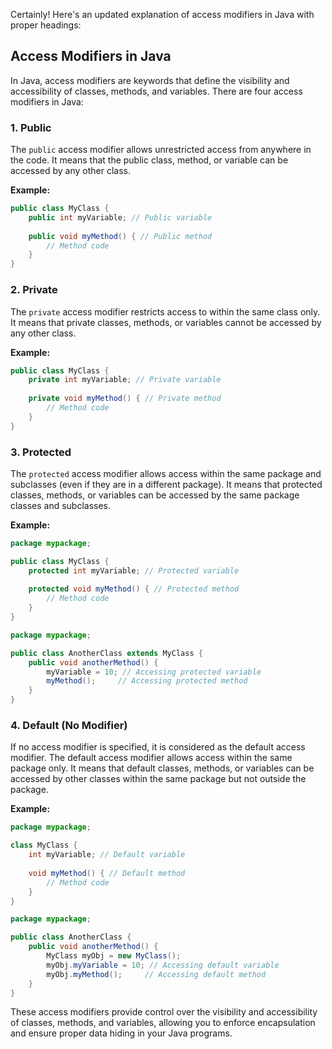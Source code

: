 Certainly! Here's an updated explanation of access modifiers in Java with proper headings:

## Access Modifiers in Java

In Java, access modifiers are keywords that define the visibility and accessibility of classes, methods, and variables. There are four access modifiers in Java:

### 1. Public

The `public` access modifier allows unrestricted access from anywhere in the code. It means that the public class, method, or variable can be accessed by any other class.

**Example:**

```java
public class MyClass {
    public int myVariable; // Public variable
    
    public void myMethod() { // Public method
        // Method code
    }
}
```

### 2. Private

The `private` access modifier restricts access to within the same class only. It means that private classes, methods, or variables cannot be accessed by any other class.

**Example:**

```java
public class MyClass {
    private int myVariable; // Private variable
    
    private void myMethod() { // Private method
        // Method code
    }
}
```

### 3. Protected

The `protected` access modifier allows access within the same package and subclasses (even if they are in a different package). It means that protected classes, methods, or variables can be accessed by the same package classes and subclasses.

**Example:**

```java
package mypackage;

public class MyClass {
    protected int myVariable; // Protected variable
    
    protected void myMethod() { // Protected method
        // Method code
    }
}
```

```java
package mypackage;

public class AnotherClass extends MyClass {
    public void anotherMethod() {
        myVariable = 10; // Accessing protected variable
        myMethod();     // Accessing protected method
    }
}
```

### 4. Default (No Modifier)

If no access modifier is specified, it is considered as the default access modifier. The default access modifier allows access within the same package only. It means that default classes, methods, or variables can be accessed by other classes within the same package but not outside the package.

**Example:**

```java
package mypackage;

class MyClass {
    int myVariable; // Default variable
    
    void myMethod() { // Default method
        // Method code
    }
}
```

```java
package mypackage;

public class AnotherClass {
    public void anotherMethod() {
        MyClass myObj = new MyClass();
        myObj.myVariable = 10; // Accessing default variable
        myObj.myMethod();     // Accessing default method
    }
}
```

These access modifiers provide control over the visibility and accessibility of classes, methods, and variables, allowing you to enforce encapsulation and ensure proper data hiding in your Java programs.